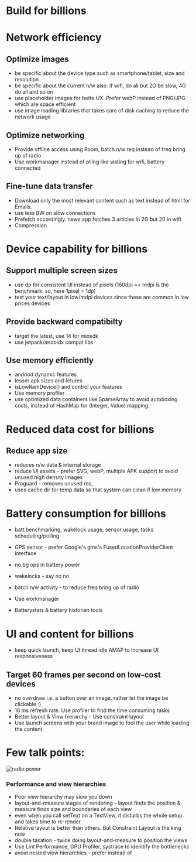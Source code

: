 # Build for billions

# Network efficiency
## Optimize images 
  * be specific about the device type such as smartphone/tablet, size and resolution
  * be specific about the current n/w also. if wifi, do all but 2G be slow, 4G do all and so on
  * use placeholder images for bette UX. Prefer webP instead of PNG/JPG which are space efficient
  * use image loading libraries that takes care of disk caching to reduce the network usage
## Optimize networking
  * Provide offline access using Room, batch n/w req instead of freq bring up of radio
  * Use workmanager instead of plling like wating for wifi, battery connected
## Fine-tune data transfer
  * Download only the most relevant content such as text instead of html for Emails. 
  * use less BW on slow connections
  * Prefetch accordingly. news app fetches 3 articles in 2G but 20 in wifi
  * Compression
  
# Device capability for billions
## Support multiple screen sizes
  * use dp for consistent UI instead of pixels (160dpi == mdpi is the benchmark. so, here 1pixel = 1dp)
  * test your text/layout in low/mdpi devices since these are common in low prices devices
## Provide backward compatibilty
  * target the latest, use 14 for minsdk
  * use jetpack/andoidx compat libs
## Use memory efficiently
  * andriod dynamic features
  * lesser apk sizes and fetures
  * isLowRamDevice() and control your features
  * Use memory profiler
  * use optimized data containers like SparseArray to avoid autoboxing costs, instead of HashMap for (Integer, Value) mapping
  
# Reduced data cost for billions
## Reduce app size
  * reduces n/w data & internal storage
  * reduce UI assets - prefer SVG, webP, multiple APK support to avoid unused high density images
  * Proguard - removes unused res, 
  * uses cache dir for temp data so that system can clean if low memory

# Battery consumption for billions
  * batt benchmarking, wakelock usage, sensor usage, tasks scheduling/polling
  
  * GPS sensor - prefer Google's gms's FusedLocationProviderClient interface
  * no bg ops in battery power
  * wakelocks - say no no
  * batch n/w activity - to reduce freq bring up of radio
  * Use workmanager
  * Batterystats & battery historian tools

# UI and content for billions
  * keep quick launch, keep UI thread idle AMAP to increase UI responsiveness
## Target 60 frames per second on low-cost devices
  * no overdraw i.e. a button over an image. rather let the image be clickable :)
  * 16 ms refresh rate. Use profiler to find the time consuming tasks
  * Better layout & View hierarchy - Use constraint layout
  * Use launch screens with your brand image to fool the user while loading the content


# Few talk points:

![radio power](https://developer.android.com/images/efficient-downloads/mobile_radio_state_machine.png)

### Performance and view hierarchies
  * Poor view hierarchy may slow you down
  * layout-and-measure stages of rendering - layout finds the position & measure finds size and boundaries of each view
  * even when you call setText on a TextView, it disturbs the whole setup and takes time to re-render
  * Relative layout is better than others. But Constraint Layout is the king now
  * double taxation - twice doing layout-and-measure to position the views
  * Use Lint Performance, GPU Profiler, systrace to idenitify the bottlenecks
  * avoid nested view hierarchies - prefer <merge> instead of <include>



